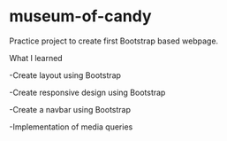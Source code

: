 # museum-of-candy

Practice project to create first Bootstrap based webpage.

What I learned

-Create layout using Bootstrap

-Create responsive design using Bootstrap

-Create a navbar using Bootstrap

-Implementation of media queries
